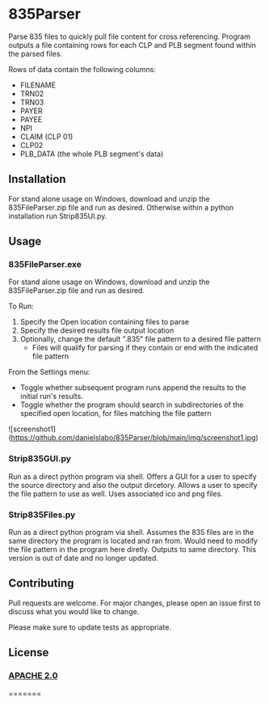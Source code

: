 # 835Parser

Parse 835 files to quickly pull file content for cross referencing. Program outputs a file containing rows for each CLP and PLB segment found within the parsed files.

Rows of data contain the following columns:

- FILENAME
- TRN02
- TRN03
- PAYER
- PAYEE
- NPI
- CLAIM (CLP 01)
- CLP02
- PLB_DATA (the whole PLB segment's data)

## Installation

For stand alone usage on Windows, download and unzip the 835FileParser.zip file and run as desired. Otherwise within a python installation run Strip835UI.py.

## Usage

### 835FileParser.exe

For stand alone usage on Windows, download and unzip the 835FileParser.zip file and run as desired.

To Run:

1. Specify the Open location containing files to parse
2. Specify the desired results file output location
3. Optionally, change the default ".835" file pattern to a desired file pattern
    - Files will qualify for parsing if they contain or end with the indicated file pattern

From the Settings menu:

- Toggle whether subsequent program runs append the results to the initial run's results.
- Toggle whether the program should search in subdirectories of the specified open location, for files matching the file pattern

![screenshot1] (https://github.com/danielslabo/835Parser/blob/main/img/screenshot1.jpg)

### Strip835GUI.py

Run as a direct python program via shell. Offers a GUI for a user to specify the source directory and also the output dircetory. Allows a user to specify the file pattern to use as well. Uses associated ico and png files.

### Strip835Files.py

Run as a direct python program via shell. Assumes the 835 files are in the same directory the program is located and ran from. Would need to modify the file pattern in the program here diretly. Outputs to same directory. This
version is out of date and no longer updated.

## Contributing

Pull requests are welcome. For major changes, please open an issue first to discuss what you would like to change.

Please make sure to update tests as appropriate.

## License

### [APACHE 2.0](https://choosealicense.com/licenses/apache-2.0/)

=======
